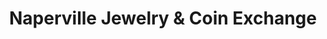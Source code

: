---
title: "Naperville Jewelry & Coin Exchange"
url: /naperville/naperville-jewelry-and-coin-exchange/
shop: pawnbroker
---